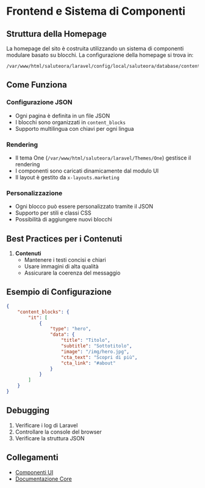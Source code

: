 # Frontend e Sistema di Componenti

## Struttura della Homepage

La homepage del sito è costruita utilizzando un sistema di componenti modulare basato su blocchi. La configurazione della homepage si trova in:

```
/var/www/html/saluteora/laravel/config/local/saluteora/database/content/pages/1.json
```

## Come Funziona

### Configurazione JSON
- Ogni pagina è definita in un file JSON
- I blocchi sono organizzati in `content_blocks`
- Supporto multilingua con chiavi per ogni lingua

### Rendering
- Il tema One (`/var/www/html/saluteora/laravel/Themes/One`) gestisce il rendering
- I componenti sono caricati dinamicamente dal modulo UI
- Il layout è gestito da `x-layouts.marketing`

### Personalizzazione
- Ogni blocco può essere personalizzato tramite il JSON
- Supporto per stili e classi CSS
- Possibilità di aggiungere nuovi blocchi

## Best Practices per i Contenuti

1. **Contenuti**
   - Mantenere i testi concisi e chiari
   - Usare immagini di alta qualità
   - Assicurare la coerenza del messaggio

## Esempio di Configurazione

```json
{
    "content_blocks": {
        "it": [
            {
                "type": "hero",
                "data": {
                    "title": "Titolo",
                    "subtitle": "Sottotitolo",
                    "image": "/img/hero.jpg",
                    "cta_text": "Scopri di più",
                    "cta_link": "#about"
                }
            }
        ]
    }
}
```

## Debugging

1. Verificare i log di Laravel
2. Controllare la console del browser
3. Verificare la struttura JSON

## Collegamenti
- [Componenti UI](../UI/docs/components.md)
- [Documentazione Core](../Xot/docs/documentation.md) 